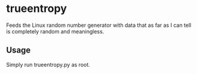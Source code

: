 # trueentropy
Feeds the Linux random number generator with data that as far as I can tell is completely random and meaningless.

## Usage
Simply run trueentropy.py as root.
